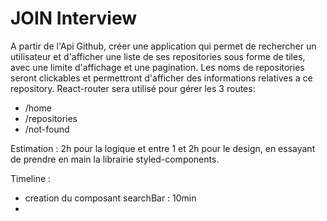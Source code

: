 # JOIN Interview

A partir de l'Api Github, créer une application qui permet de rechercher un utilisateur et d'afficher une liste de ses repositories sous forme de tiles, avec une limite d'affichage et une pagination.
Les noms de repositories seront clickables et permettront d'afficher des informations relatives a ce repository.
React-router sera utilisé pour gérer les 3 routes:
- /home
- /repositories
- /not-found

Estimation : 2h pour la logique et entre 1 et 2h pour le design, en essayant de prendre en main la librairie styled-components.

Timeline :
- creation du composant searchBar : 10min
- 

